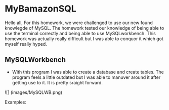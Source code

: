# MyBamazonSQL

Hello all,
For this homework, we were challenged to use our new found knowlegde of MySQL. The homework tested our knowledge of being able to use the terminal correctly and being able to use MySQLworkbench. This homework was actually really difficult but I was able to conquor it which got myself really hyped.

## MySQLWorkbench
- With this program I was able to create a database and create tables. The program feels a little outdated but I was able to manuver around it after getting use to it. It is pretty sraight forward. 

![] (images/MySQLWB.png)






Examples:
